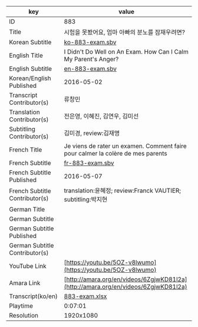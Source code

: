 |  key  |  value  |
|-------|---------|
| ID            | 883 |
| Title         | 시험을 못봤어요, 엄마 아빠의 분노를 잠재우려면? |
| Korean Subtitle | [ko-883-exam.sbv](https://github.com/jungtosociety/dharma-qna/raw/master/sub/883/ko-883-exam.sbv) |
| English Title | I Didn't Do Well on An Exam. How Can I Calm My Parent's Anger?  |
| English Subtitle | [en-883-exam.sbv](https://github.com/jungtosociety/dharma-qna/raw/master/sub/883/en-883-exam.sbv) |
| Korean/English Published     | 2016-05-02 |
| Transcript Contributor(s)   | 류창민 |
| Translation Contributor(s)   | 전은영, 이혜진, 김연우, 김미선 |
| Subtitling Contributor(s)   | 김미경, review:김재명 |
| French Title | Je viens de rater un examen. Comment faire pour calmer la colère de mes parents |
| French Subtitle | [fr-883-exam.sbv](https://github.com/jungtosociety/dharma-qna/raw/master/sub/883/fr-883-exam.sbv) |
| French Subtitle Published | 2016-05-07 |
| French Subtitle Contributor(s) | translation:윤혜정; review:Franck VAUTIER; subtitling:박지현 |
| German Title |  |
| German Subtitle |  |
| German Subtitle Published |  |
| German Subtitle Contributor(s) |  |
| YouTube Link  | [https://youtu.be/5OZ-v8lwumo](https://youtu.be/5OZ-v8lwumo) |
| Amara Link    | [http://amara.org/en/videos/6ZgjwKD81l2a](http://amara.org/en/videos/6ZgjwKD81l2a) |
| Transcript(ko/en) | [883-exam.xlsx](https://github.com/jungtosociety/dharma-qna/raw/master/sub/883/883-exam.xlsx) |
| Playtime | 0:07:01 |
| Resolution | 1920x1080|
